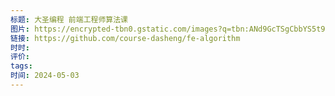 ```yaml
---
标题: 大圣编程 前端工程师算法课
图片: https://encrypted-tbn0.gstatic.com/images?q=tbn:ANd9GcTSgCbbYS5t9cTT7Gc1M4ZWaZapRDthE8aNG4Fx4sUBFg&s
链接: https://github.com/course-dasheng/fe-algorithm
时时: 
评价: 
tags: 
时间: 2024-05-03
---
```


